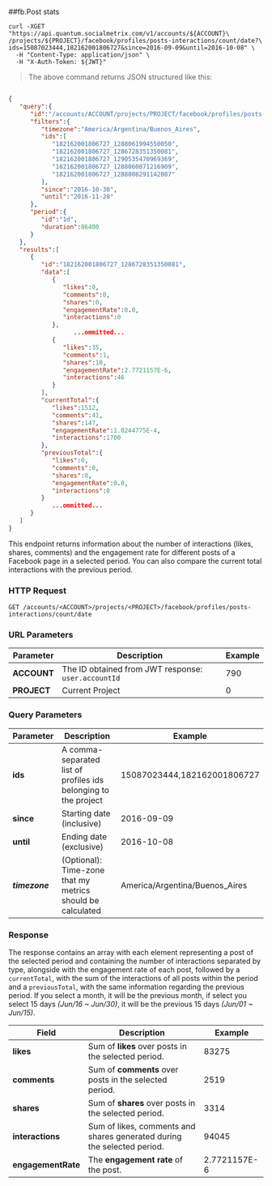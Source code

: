 ##fb.Post stats
```shell
curl -XGET "https://api.quantum.socialmetrix.com/v1/accounts/${ACCOUNT}\
/projects/${PROJECT}/facebook/profiles/posts-interactions/count/date?\
ids=15087023444,182162001806727&since=2016-09-09&until=2016-10-08" \
  -H "Content-Type: application/json" \
  -H "X-Auth-Token: ${JWT}"
```

> The above command returns JSON structured like this:

```json

{  
   "query":{  
      "id":"/accounts/ACCOUNT/projects/PROJECT/facebook/profiles/posts-interactions/count/date",
      "filters":{  
         "timezone":"America/Argentina/Buenos_Aires",
         "ids":[  
            "182162001806727_1288061994550050",
            "182162001806727_1286728351350081",
            "182162001806727_1290535470969369",
            "182162001806727_1288060071216909",
            "182162001806727_1288808291142087"
         ],
         "since":"2016-10-30",
         "until":"2016-11-28"
      },
      "period":{  
         "id":"1d",
         "duration":86400
      }
   },
   "results":[  
      {  
         "id":"182162001806727_1286728351350081",
         "data":[  
            {  
               "likes":0,
               "comments":0,
               "shares":0,
               "engagementRate":0.0,
               "interactions":0
            },
                  ...ommitted...
            {  
               "likes":35,
               "comments":1,
               "shares":10,
               "engagementRate":2.7721157E-6,
               "interactions":46
            }
         ],
         "currentTotal":{  
            "likes":1512,
            "comments":41,
            "shares":147,
            "engagementRate":1.0244775E-4,
            "interactions":1700
         },
         "previousTotal":{  
            "likes":0,
            "comments":0,
            "shares":0,
            "engagementRate":0.0,
            "interactions":0
         }      
            ...ommitted...
      }
   ]
}
```

This endpoint returns information about the number of interactions (likes, shares, comments) and the engagement rate for different posts of a Facebook page in a selected period. You can also compare the current total interactions with the previous period. 

### HTTP Request

`GET /accounts/<ACCOUNT>/projects/<PROJECT>/facebook/profiles/posts-interactions/count/date`

### URL Parameters

Parameter | Description | Example
--------- | ----------- | -----------
**ACCOUNT** | The ID obtained from JWT response: `user.accountId` | 790
**PROJECT** | Current Project | 0

### Query Parameters

Parameter | Description | Example
--------- | ----------- | -----------
**ids** | A comma-separated list of profiles ids belonging to the project | 15087023444,182162001806727
**since** | Starting date (inclusive) | 2016-09-09
**until** | Ending date (exclusive) | 2016-10-08
***timezone*** | (Optional): Time-zone that my metrics should be calculated | America/Argentina/Buenos_Aires

### Response

The response contains an array with each element representing a post of the selected period and containing the number of interactions separated by type, alongside with the engagement rate of each post, followed by a `currentTotal`, with the sum of the interactions of all posts within the period and a `previousTotal`, with the same information regarding the previous period. If you select a month, it will be the previous month, if select you select 15 days *(Jun/16 ~ Jun/30)*, it will be the previous 15 days *(Jun/01 ~ Jun/15)*. 

Field | Description | Example
--------- | ----------- | -----------
**likes** | Sum of **likes** over posts in the selected period. | 83275
**comments** | Sum of **comments** over posts in the selected period. | 2519
**shares** | Sum of **shares** over posts in the selected period. | 3314
**interactions** | Sum of likes, comments and shares generated during the selected period. | 94045
**engagementRate** | The **engagement rate** of the post. | 2.7721157E-6



